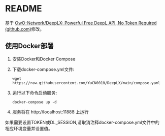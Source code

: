 # README

基于 [OwO-Network/DeepLX: Powerful Free DeepL API, No Token Required (github.com)](https://github.com/OwO-Network/DeepLX)修改。

## 使用Docker部署

1. 安装Docker和Docker Compose

2. 下载docker-compose.yml文件:
   ```
   wget https://raw.githubusercontent.com/YuCN0010/DeepLX/main/compose.yaml
   ```

3. 运行以下命令启动服务:
   ```
   docker-compose up -d
   ```

4. 服务将在 http://localhost:11888 上运行

如果需要设置TOKEN或DL_SESSION,请取消注释docker-compose.yml文件中的相应环境变量并设置值。
